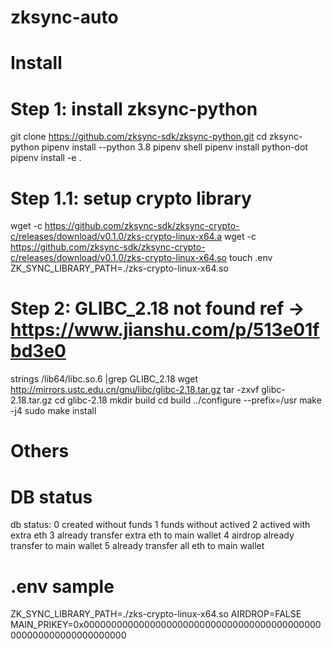 # zksync-auto

# Install
# Step 1: install zksync-python
git clone https://github.com/zksync-sdk/zksync-python.git
cd zksync-python
pipenv install --python 3.8
pipenv shell
pipenv install python-dot
pipenv install -e .
# Step 1.1: setup crypto library
wget -c https://github.com/zksync-sdk/zksync-crypto-c/releases/download/v0.1.0/zks-crypto-linux-x64.a
wget -c https://github.com/zksync-sdk/zksync-crypto-c/releases/download/v0.1.0/zks-crypto-linux-x64.so
touch .env
ZK_SYNC_LIBRARY_PATH=./zks-crypto-linux-x64.so

# Step 2: GLIBC_2.18 not found 	ref -> https://www.jianshu.com/p/513e01fbd3e0
strings /lib64/libc.so.6 |grep GLIBC_2.18
wget http://mirrors.ustc.edu.cn/gnu/libc/glibc-2.18.tar.gz
tar -zxvf glibc-2.18.tar.gz
cd glibc-2.18
mkdir build
cd build
../configure --prefix=/usr
make -j4
sudo make install

# Others
# DB status
db status:
0	created without funds
1	funds without actived
2	actived with extra eth
3	already transfer extra eth to main wallet
4	airdrop already transfer to main wallet
5	already transfer all eth to main wallet

# .env sample
ZK_SYNC_LIBRARY_PATH=./zks-crypto-linux-x64.so
AIRDROP=FALSE
MAIN_PRIKEY=0x0000000000000000000000000000000000000000000000000000000000000000
